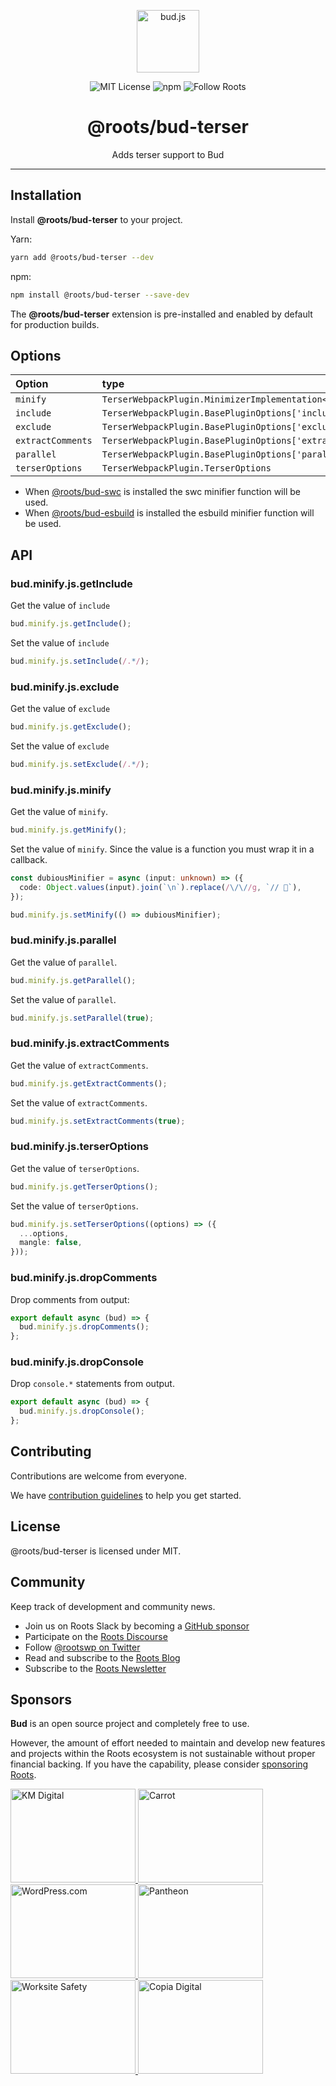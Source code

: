 <p align="center"><img src="https://cdn.roots.io/app/uploads/logo-bud.svg" height="100" alt="bud.js" /></p>

<p align="center">
  <img alt="MIT License" src="https://img.shields.io/github/license/roots/bud?color=%23525ddc&style=flat-square" />
  <img alt="npm" src="https://img.shields.io/npm/v/@roots/bud.svg?color=%23525ddc&style=flat-square" />
  <img alt="Follow Roots" src="https://img.shields.io/twitter/follow/rootswp.svg?color=%23525ddc&style=flat-square" />
</p>

<h1 align="center"><strong>@roots/bud-terser</strong></h1>

<p align="center">
  Adds terser support to Bud
</p>

---

## Installation

Install **@roots/bud-terser** to your project.

Yarn:

```sh
yarn add @roots/bud-terser --dev
```

npm:

```sh
npm install @roots/bud-terser --save-dev
```

The **@roots/bud-terser** extension is pre-installed and enabled by default for production builds.

## Options

| Option            | type                                                         | Default                            |
| :---------------- | :----------------------------------------------------------- | :--------------------------------- |
| `minify`          | `TerserWebpackPlugin.MinimizerImplementation<TerserOptions>` | `TerserWebpackPlugin.terserMinify` |
| `include`         | `TerserWebpackPlugin.BasePluginOptions['include']`           | `undefined`                        |
| `exclude`         | `TerserWebpackPlugin.BasePluginOptions['exclude']`           | `undefined`                        |
| `extractComments` | `TerserWebpackPlugin.BasePluginOptions['extractComments']`   | `false`                            |
| `parallel`        | `TerserWebpackPlugin.BasePluginOptions['parallel']`          | `true`                             |
| `terserOptions`   | `TerserWebpackPlugin.TerserOptions`                          | `[object]`                         |

- When [@roots/bud-swc](https://bud.js.org/extensions/bud-swc) is installed the swc minifier function will be used.
- When [@roots/bud-esbuild](https://bud.js.org/extensions/bud-esbuild) is installed the esbuild minifier function will be used.

## API

### bud.minify.js.getInclude

Get the value of `include`

```ts
bud.minify.js.getInclude();
```

Set the value of `include`

```ts
bud.minify.js.setInclude(/.*/);
```

### bud.minify.js.exclude

Get the value of `exclude`

```ts
bud.minify.js.getExclude();
```

Set the value of `exclude`

```ts
bud.minify.js.setExclude(/.*/);
```

### bud.minify.js.minify

Get the value of `minify`.

```ts
bud.minify.js.getMinify();
```

Set the value of `minify`. Since the value is a function you must wrap it in a callback.

```ts
const dubiousMinifier = async (input: unknown) => ({
  code: Object.values(input).join(`\n`).replace(/\/\//g, `// 💸`),
});

bud.minify.js.setMinify(() => dubiousMinifier);
```

### bud.minify.js.parallel

Get the value of `parallel`.

```ts
bud.minify.js.getParallel();
```

Set the value of `parallel`.

```ts
bud.minify.js.setParallel(true);
```

### bud.minify.js.extractComments

Get the value of `extractComments`.

```ts
bud.minify.js.getExtractComments();
```

Set the value of `extractComments`.

```ts
bud.minify.js.setExtractComments(true);
```

### bud.minify.js.terserOptions

Get the value of `terserOptions`.

```ts
bud.minify.js.getTerserOptions();
```

Set the value of `terserOptions`.

```ts
bud.minify.js.setTerserOptions((options) => ({
  ...options,
  mangle: false,
}));
```

### bud.minify.js.dropComments

Drop comments from output:

```typescript
export default async (bud) => {
  bud.minify.js.dropComments();
};
```

### bud.minify.js.dropConsole

Drop `console.*` statements from output.

```typescript
export default async (bud) => {
  bud.minify.js.dropConsole();
};
```

## Contributing

Contributions are welcome from everyone.

We have [contribution guidelines](https://github.com/roots/guidelines/blob/master/CONTRIBUTING.md) to help you get started.

## License

@roots/bud-terser is licensed under MIT.

## Community

Keep track of development and community news.

- Join us on Roots Slack by becoming a [GitHub
  sponsor](https://github.com/sponsors/roots)
- Participate on the [Roots Discourse](https://discourse.roots.io/)
- Follow [@rootswp on Twitter](https://twitter.com/rootswp)
- Read and subscribe to the [Roots Blog](https://roots.io/blog/)
- Subscribe to the [Roots Newsletter](https://roots.io/subscribe/)

## Sponsors

**Bud** is an open source project and completely free to use.

However, the amount of effort needed to maintain and develop new features and projects within the Roots ecosystem is not sustainable without proper financial backing. If you have the capability, please consider [sponsoring Roots](https://github.com/sponsors/roots).

<a href="https://k-m.com/">
<img src="https://cdn.roots.io/app/uploads/km-digital.svg" alt="KM Digital" width="200" height="150"/>
</a>
<a href="https://carrot.com/">
<img src="https://cdn.roots.io/app/uploads/carrot.svg" alt="Carrot" width="200" height="150"/>
</a>
<a href="https://wordpress.com/">
<img src="https://cdn.roots.io/app/uploads/wordpress.svg" alt="WordPress.com" width="200" height="150"/>
</a>
<a href="https://pantheon.io/">
<img src="https://cdn.roots.io/app/uploads/pantheon.svg" alt="Pantheon" width="200" height="150"/>
</a>
<a href="https://worksitesafety.ca/careers/">
<img src="https://cdn.roots.io/app/uploads/worksite-safety.svg" alt="Worksite Safety" width="200" height="150"/>
</a>
<a href="https://www.copiadigital.com/">
<img src="https://cdn.roots.io/app/uploads/copia-digital.svg" alt="Copia Digital" width="200" height="150"/>
</a>
